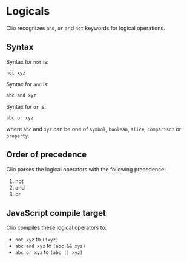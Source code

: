 # Logicals

Clio recognizes `and`, `or` and `not` keywords for logical operations.

## Syntax

Syntax for `not` is:

```clio
not xyz
```

Syntax for `and` is:

```clio
abc and xyz
```

Syntax for `or` is:

```clio
abc or xyz
```

where `abc` and `xyz` can be one of `symbol`, `boolean`, `slice`,
`comparison` or `property`.

## Order of precedence

Clio parses the logical operators with the following precedence:

1. not
2. and
3. or

## JavaScript compile target

Clio compiles these logical operators to:

 - `not xyz` to `(!xyz)`
 - `abc and xyz` to `(abc && xyz)`
 - `abc or xyz` to `(abc || xyz)`
